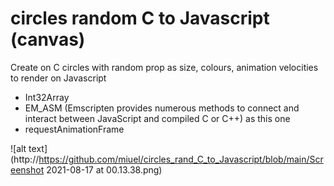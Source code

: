 # circles random C to Javascript (canvas)
Create on C circles with random prop as size, colours,  animation velocities to render on Javascript 
- Int32Array
- EM_ASM (Emscripten provides numerous methods to connect and interact between JavaScript and compiled C or C++) as this one
- requestAnimationFrame





![alt text](http://https://github.com/miuel/circles_rand_C_to_Javascript/blob/main/Screenshot 2021-08-17 at 00.13.38.png)
